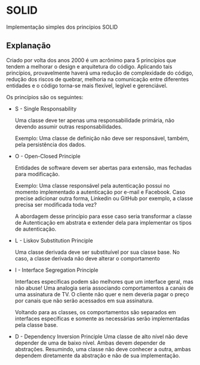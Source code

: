 # SOLID

Implementação simples dos princípios SOLID

## Explanação

Criado por volta dos anos 2000 é um acrônimo para 5 princípios que tendem a melhorar o design e arquitetura do código. Aplicando tais princípios, provavelmente haverá uma redução de complexidade do código, redução dos riscos de quebrar, melhoria na comunicação entre diferentes entidades e o código torna-se mais flexível, legível e gerenciável.

Os princípios são os seguintes:

- S - Single Responsability

  Uma classe deve ter apenas uma responsabilidade primária, não devendo assumir outras responsabilidades.

  Exemplo: Uma classe de definição não deve ser responsável, também, pela persistência dos dados.

- O - Open-Closed Principle

  Entidades de software devem ser abertas para extensão, mas fechadas para modificação.

  Exemplo: Uma classe responsável pela autenticação possui no momento implementado a autenticação por e-mail e Facebook. Caso precise adicionar outra forma, Linkedin ou GitHub por exemplo, a classe precisa ser modificada toda vez?

  A abordagem desse princípio para esse caso seria transformar a classe de Autenticação em abstrata e extender dela para implementar os tipos de autenticação.

- L - Liskov Substitution Principle

  Uma classe derivada deve ser substituível por sua classe base. No caso, a classe derivada não deve alterar o comportamento

- I - Interface Segregation Principle

  Interfaces específicas podem são melhores que um interface geral, mas não abuse! Uma analogia seria associando comportamentos a canais de uma assinatura de TV. O cliente não quer e nem deveria pagar o preço por canais que não serão acessados em sua assinatura.

  Voltando para as classes, os comportamentos são separados em interfaces específicas e somente as necessárias serão implementadas pela classe base.

- D - Dependency Inversion Principle
  Uma classe de alto nível não deve depender de uma de baixo nível. Ambas devem depender de abstrações. Resumindo, uma classe não deve conhecer a outra, ambas dependem diretamente da abstração e não de sua implementação.
